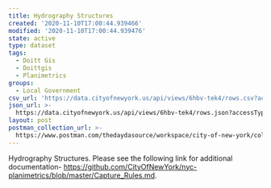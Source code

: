 ```yaml
---
title: Hydrography Structures
created: '2020-11-10T17:00:44.939466'
modified: '2020-11-10T17:00:44.939476'
state: active
type: dataset
tags:
  - Doitt Gis
  - Doittgis
  - Planimetrics
groups:
  - Local Government
csv_url: 'https://data.cityofnewyork.us/api/views/6hbv-tek4/rows.csv?accessType=DOWNLOAD'
json_url: >-
  https://data.cityofnewyork.us/api/views/6hbv-tek4/rows.json?accessType=DOWNLOAD
layout: post
postman_collection_url: >-
  https://www.postman.com/thedaydasource/workspace/city-of-new-york/collection/15909983-e806791c-a3ba-4ad0-9001-6f4f71428dc2
---
```

Hydrography Structures. Please see the following link for additional documentation- https://github.com/CityOfNewYork/nyc-planimetrics/blob/master/Capture_Rules.md.
